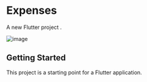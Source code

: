 # Expenses

A new Flutter project .

![image](https://user-images.githubusercontent.com/2145623/143973487-a7244e17-2721-4010-a368-7dafc51d4c10.png)


## Getting Started

This project is a starting point for a Flutter application.
